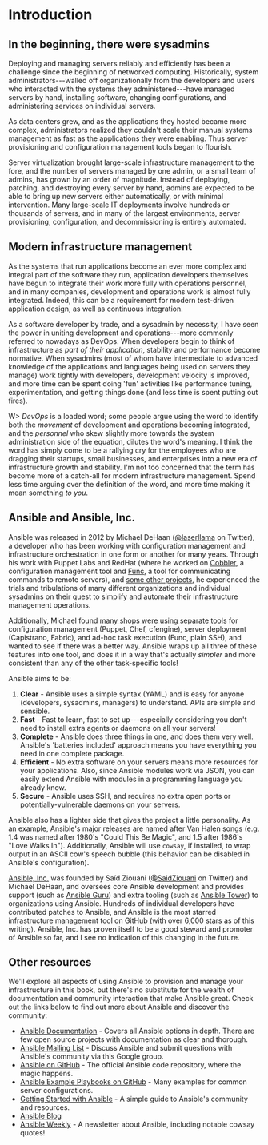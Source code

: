 # Introduction

## In the beginning, there were sysadmins

Deploying and managing servers reliably and efficiently has been a challenge since the beginning of networked computing. Historically, system administrators---walled off organizationally from the developers and users who interacted with the systems they administered---have managed servers by hand, installing software, changing configurations, and administering services on individual servers.

As data centers grew, and as the applications they hosted became more complex, administrators realized they couldn't scale their manual systems management as fast as the applications they were enabling. Thus server provisioning and configuration management tools began to flourish.

Server virtualization brought large-scale infrastructure management to the fore, and the number of servers managed by one admin, or a small team of admins, has grown by an order of magnitude. Instead of deploying, patching, and destroying every server by hand, admins are expected to be able to bring up new servers either automatically, or with minimal intervention. Many large-scale IT deployments involve hundreds or thousands of servers, and in many of the largest environments, server provisioning, configuration, and decommissioning is entirely automated.

## Modern infrastructure management

As the systems that run applications become an ever more complex and integral part of the software they run, application developers themselves have begun to integrate their work more fully with operations personnel, and in many companies, development and operations work is almost fully integrated. Indeed, this can be a requirement for modern test-driven application design, as well as continuous integration.

As a software developer by trade, and a sysadmin by necessity, I have seen the power in uniting development and operations---more commonly referred to nowadays as DevOps. When developers begin to think of infrastructure as *part of their application*, stability and performance become normative. When sysadmins (most of whom have intermediate to advanced knowledge of the applications and languages being used on servers they manage) work tightly with developers, development velocity is improved, and more time can be spent doing 'fun' activities like performance tuning, experimentation, and getting things done (and less time is spent putting out fires).

W> *DevOps* is a loaded word; some people argue using the word to identify both the *movement* of development and operations becoming integrated, and the *personnel* who skew slightly more towards the system administration side of the equation, dilutes the word's meaning. I think the word has simply come to be a rallying cry for the employees who are dragging their startups, small businesses, and enterprises into a new era of infrastructure growth and stability. I'm not too concerned that the term has become more of a catch-all for modern infrastructure management. Spend less time arguing over the definition of the word, and more time making it mean something *to you*.

## Ansible and Ansible, Inc.

Ansible was released in 2012 by Michael DeHaan ([@laserllama](https://twitter.com/laserllama) on Twitter), a developer who has been working with configuration management and infrastructure orchestration in one form or another for many years. Through his work with Puppet Labs and RedHat (where he worked on [Cobbler](http://www.cobblerd.org/), a configuration management tool and [Func](https://fedorahosted.org/func/), a tool for communicating commands to remote servers), and [some other projects](http://blog.ansibleworks.com/2013/12/08/the-origins-of-ansible/), he experienced the trials and tribulations of many different organizations and individual sysadmins on their quest to simplify and automate their infrastructure management operations.

Additionally, Michael found [many shops were using separate tools](http://highscalability.com/blog/2012/4/18/ansible-a-simple-model-driven-configuration-management-and-c.html) for configuration management (Puppet, Chef, cfengine), server deployment (Capistrano, Fabric), and ad-hoc task execution (Func, plain SSH), and wanted to see if there was a better way. Ansible wraps up all three of these features into one tool, and does it in a way that's actually *simpler* and more consistent than any of the other task-specific tools!

Ansible aims to be:

  1. **Clear** - Ansible uses a simple syntax (YAML) and is easy for anyone (developers, sysadmins, managers) to understand. APIs are simple and sensible.
  2. **Fast** - Fast to learn, fast to set up---especially considering you don't need to install extra agents or daemons on all your servers!
  3. **Complete** - Ansible does three things in one, and does them very well. Ansible's 'batteries included' approach means you have everything you need in one complete package.
  4. **Efficient** - No extra software on your servers means more resources for your applications. Also, since Ansible modules work via JSON, you can easily extend Ansible with modules in a programming language you already know.
  5. **Secure** - Ansible uses SSH, and requires no extra open ports or potentially-vulnerable daemons on your servers.

Ansible also has a lighter side that gives the project a little personality. As an example, Ansible's major releases are named after Van Halen songs (e.g. 1.4 was named after 1980's "Could This Be Magic", and 1.5 after 1986's "Love Walks In"). Additionally, Ansible will use `cowsay`, if installed, to wrap output in an ASCII cow's speech bubble (this behavior can be disabled in Ansible's configuration).

[Ansible, Inc.](http://www.ansible.com/) was founded by Saïd Ziouani ([@SaidZiouani](https://twitter.com/SaidZiouani) on Twitter) and Michael DeHaan, and oversees core Ansible development and provides support (such as [Ansible Guru](http://www.ansible.com/guru)) and extra tooling (such as [Ansible Tower](http://www.ansible.com/tower)) to organizations using Ansible. Hundreds of individual developers have contributed patches to Ansible, and Ansible is the most starred infrastructure management tool on GitHub (with over 6,000 stars as of this writing). Ansible, Inc. has proven itself to be a good steward and promoter of Ansible so far, and I see no indication of this changing in the future.

## Other resources

We'll explore all aspects of using Ansible to provision and manage your infrastructure in this book, but there's no substitute for the wealth of documentation and community interaction that make Ansible great. Check out the links below to find out more about Ansible and discover the community:

  - [Ansible Documentation](http://docs.ansible.com/) - Covers all Ansible options in depth. There are few open source projects with documentation as clear and thorough.
  - [Ansible Mailing List](https://groups.google.com/forum/#!forum/ansible-project) - Discuss Ansible and submit questions with Ansible's community via this Google group.
  - [Ansible on GitHub](https://github.com/ansible/ansible) - The official Ansible code repository, where the magic happens.
  - [Ansible Example Playbooks on GitHub](https://github.com/ansible/ansible-examples) - Many examples for common server configurations.
  - [Getting Started with Ansible](http://www.ansible.com/get-started) - A simple guide to Ansible's community and resources.
  - [Ansible Blog](http://blog.ansibleworks.com/)
  - [Ansible Weekly](http://devopsu.com/newsletters/ansible-weekly-newsletter.html) - A newsletter about Ansible, including notable cowsay quotes!
